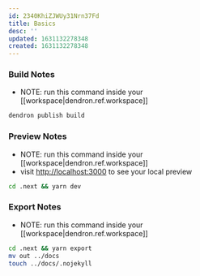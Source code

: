 ```yaml
---
id: 2340KhiZJWUy31Nrn37Fd
title: Basics
desc: ''
updated: 1631132278348
created: 1631132278348
---
```



### Build Notes
- NOTE: run this command inside your [[workspace|dendron.ref.workspace]]
```sh
dendron publish build
```

### Preview Notes
- NOTE: run this command inside your [[workspace|dendron.ref.workspace]]
- visit [http://localhost:3000](http://localhost:3000) to see your local preview
```sh
cd .next && yarn dev
```

### Export Notes
- NOTE: run this command inside your [[workspace|dendron.ref.workspace]]

```sh
cd .next && yarn export
mv out ../docs 
touch ../docs/.nojekyll
```